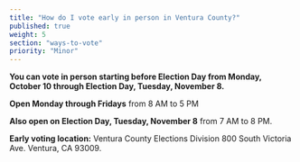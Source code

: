 ```yaml
---
title: "How do I vote early in person in Ventura County?"
published: true
weight: 5
section: "ways-to-vote"
priority: "Minor"
---
```


**You can vote in person starting before Election Day from Monday, October 10 through Election Day, Tuesday, November 8.**  

**Open Monday through Fridays** from 8 AM to 5 PM  

**Also open on Election Day, Tuesday, November 8** from 7 AM to 8 PM.  

**Early voting location:** Ventura County Elections Division 800 South Victoria Ave. Ventura, CA  93009.  
